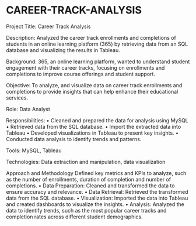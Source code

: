 # CAREER-TRACK-ANALYSIS
Project Title: Career Track Analysis 

Description: Analyzed the career track enrollments and completions of  students in an online learning platform (365) by retrieving data from an SQL database and visualizing the results in Tableau.

Background: 365, an online learning platform, wanted to understand student engagement with their career tracks, focusing on enrollments and completions to improve course offerings and student support.

Objective: To analyze, and visualize data on career track enrollments and completions to provide insights that can help enhance their educational services.

Role: Data Analyst

Responsibilities:
•	Cleaned and prepared the data for analysis using MySQL
•	Retrieved data from the SQL database.
•	Import the extracted data into Tableau
•	Developed visualizations in Tableau to present key insights.
•	Conducted data analysis to identify trends and patterns.

Tools: MySQL, Tableau

Technologies: Data extraction and manipulation, data visualization

Approach and Methodology
Defined key metrics and KPIs to analyze, such as the number of enrollments, duration of completion and number of completions.
•	Data Preparation: Cleaned and transformed the data to ensure accuracy and relevance.
•	Data Retrieval: Retrieved the transformed data from the SQL database.
•	Visualization: Imported the data into Tableau and created dashboards to visualize the insights.
•	Analysis: Analyzed the data to identify trends, such as the most popular career tracks and completion rates across different student demographics.
